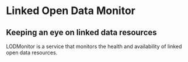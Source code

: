 # Linked Open Data Monitor
## Keeping an eye on linked data resources

LODMonitor is a service that monitors the health and availability of linked open data resources.

